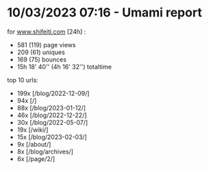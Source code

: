 # 10/03/2023 07:16 - Umami report
for www.shifeiti.com [24h] :

 - 581 (119) page views
 - 209 (61) uniques
 - 169 (75) bounces
 - 15h 18' 40'' (4h 16' 32'') totaltime


top 10 urls:
 - 199x [/blog/2022-12-09/]
 - 94x [/]
 - 88x [/blog/2023-01-12/]
 - 46x [/blog/2022-12-22/]
 - 30x [/blog/2022-05-07/]
 - 19x [/wiki/]
 - 15x [/blog/2023-02-03/]
 - 9x [/about/]
 - 8x [/blog/archives/]
 - 6x [/page/2/]


